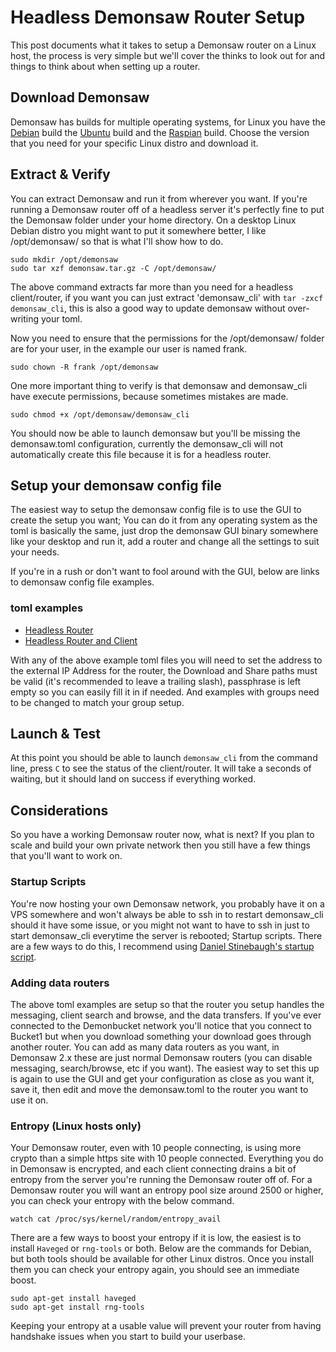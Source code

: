 # Headless Demonsaw Router Setup

This post documents what it takes to setup a Demonsaw router on a Linux host, the process is very simple but we'll cover the thinks to look out for and things to think about when setting up a router.


## Download Demonsaw
Demonsaw has builds for multiple operating systems, for Linux you have the [Debian](https://demonsaw.com/#debian) build the [Ubuntu](https://demonsaw.com/#ubuntu) build and the [Raspian](https://demonsaw.com/#raspian) build. Choose the version that you need for your specific Linux distro and download it.

## Extract & Verify
You can extract Demonsaw and run it from wherever you want. If you're running a Demonsaw router off of a headless server it's perfectly fine to put the Demonsaw folder under your home directory. On a desktop Linux Debian distro you might want to put it somewhere better, I like /opt/demonsaw/ so that is what I'll show how to do.

	sudo mkdir /opt/demonsaw
	sudo tar xzf demonsaw.tar.gz -C /opt/demonsaw/

The above command extracts far more than you need for a headless client/router, if you want you can just extract 'demonsaw_cli' with `tar -zxcf demonsaw_cli`, this is also a good way to update demonsaw without over-writing your toml.

Now you need to ensure that the permissions for the /opt/demonsaw/ folder are for your user, in the example our user is named frank.

	sudo chown -R frank /opt/demonsaw

One more important thing to verify is that demonsaw and demonsaw_cli have execute permissions, because sometimes mistakes are made.

	sudo chmod +x /opt/demonsaw/demonsaw_cli

You should now be able to launch demonsaw but you'll be missing the demonsaw.toml configuration, currently the demonsaw_cli will not automatically create this file because it is for a headless router.

## Setup your demonsaw config file
The easiest way to setup the demonsaw config file is to use the GUI to create the setup you want; You can do it from any operating system as the toml is basically the same, just drop the demonsaw GUI binary somewhere like your desktop and run it, add a router and change all the settings to suit your needs.

If you're in a rush or don't want to fool around with the GUI, below are links to demonsaw config file examples.

### toml examples
* [Headless Router](../examples/router-demonsaw.toml)
* [Headless Router and Client](../examples/router_and_client-demonsaw.toml)

With any of the above example toml files you will need to set the address to the external IP Address for the router, the Download and Share paths must be valid (it's recommended to leave a trailing slash), passphrase is left empty so you can easily fill it in if needed. And examples with groups need to be changed to match your group setup.

## Launch & Test
At this point you should be able to launch `demonsaw_cli` from the command line, press `C` to see the status of the client/router. It will take a seconds of waiting, but it should land on success if everything worked.

## Considerations
So you have a working Demonsaw router now, what is next? If you plan to scale and build your own private network then you still have a few things that you'll want to work on.

### Startup Scripts
You're now hosting your own Demonsaw network, you probably have it on a VPS somewhere and won't always be able to ssh in to restart demonsaw_cli should it have some issue, or you might not want to have to ssh in just to start demonsaw_cli everytime the server is rebooted; Startup scripts.
There are a few ways to do this, I recommend using [Daniel Stinebaugh's startup script](http://www.stinebaugh.info/demonsaw-startup-script-linux/).

### Adding data routers
The above toml examples are setup so that the router you setup handles the messaging, client search and browse, and the data transfers. If you've ever connected to the Demonbucket network you'll notice that you connect to Bucket1 but when you download something your download goes through another router. You can add as many data routers as you want, in Demonsaw 2.x these are just normal Demonsaw routers (you can disable messaging, search/browse, etc if you want). The easiest way to set this up is again to use the GUI and get your configuration as close as you want it, save it, then edit and move the demonsaw.toml to the router you want to use it on.

### Entropy (Linux hosts only)
Your Demonsaw router, even with 10 people connecting, is using more crypto than a simple https site with 10 people connected. Everything you do in Demonsaw is encrypted, and each client connecting drains a bit of entropy from the server you're running the Demonsaw router off of.
For a Demonsaw router you will want an entropy pool size around 2500 or higher, you can check your entropy with the below command.

	watch cat /proc/sys/kernel/random/entropy_avail

There are a few ways to boost your entropy if it is low, the easiest is to install `Haveged` or `rng-tools` or both. Below are the commands for Debian, but both tools should be available for other Linux distros. Once you install them you can check your entropy again, you should see an immediate boost.

	sudo apt-get install haveged
	sudo apt-get install rng-tools

Keeping your entropy at a usable value will prevent your router from having handshake issues when you start to build your userbase.